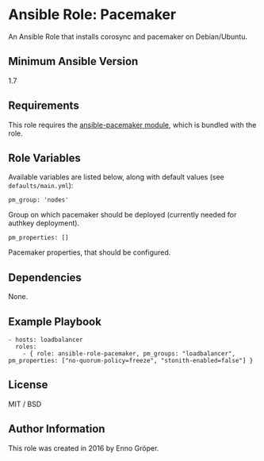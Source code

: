 # Ansible Role: Pacemaker

An Ansible Role that installs corosync and pacemaker on Debian/Ubuntu.

## Minimum Ansible Version

1.7

## Requirements

This role requires the [ansible-pacemaker module](https://github.com/egroeper/ansible-pacemaker), which is bundled with the role.

## Role Variables

Available variables are listed below, along with default values (see `defaults/main.yml`):

    pm_group: 'nodes'

Group on which pacemaker should be deployed (currently needed for authkey deployment).

    pm_properties: []

Pacemaker properties, that should be configured.


## Dependencies

None.

## Example Playbook

    - hosts: loadbalancer
      roles:
        - { role: ansible-role-pacemaker, pm_groups: "loadbalancer", pm_properties: ["no-quorum-policy=freeze", "stonith-enabled=false"] }

## License

MIT / BSD

## Author Information

This role was created in 2016 by Enno Gröper.
